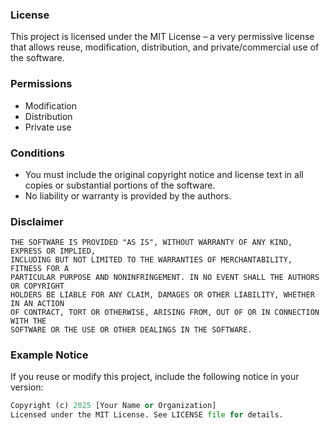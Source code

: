 ### License

This project is licensed under the MIT License – a very permissive license that allows reuse, modification, distribution, and private/commercial use of the software.

### Permissions
- Modification
- Distribution
- Private use

### Conditions
- You must include the original copyright notice and license text in all copies or substantial portions of the software.
- No liability or warranty is provided by the authors.

### Disclaimer
~~~pgqsql
THE SOFTWARE IS PROVIDED "AS IS", WITHOUT WARRANTY OF ANY KIND, EXPRESS OR IMPLIED, 
INCLUDING BUT NOT LIMITED TO THE WARRANTIES OF MERCHANTABILITY, FITNESS FOR A 
PARTICULAR PURPOSE AND NONINFRINGEMENT. IN NO EVENT SHALL THE AUTHORS OR COPYRIGHT 
HOLDERS BE LIABLE FOR ANY CLAIM, DAMAGES OR OTHER LIABILITY, WHETHER IN AN ACTION 
OF CONTRACT, TORT OR OTHERWISE, ARISING FROM, OUT OF OR IN CONNECTION WITH THE 
SOFTWARE OR THE USE OR OTHER DEALINGS IN THE SOFTWARE.
~~~

### Example Notice

If you reuse or modify this project, include the following notice in your version:

~~~python
Copyright (c) 2025 [Your Name or Organization]
Licensed under the MIT License. See LICENSE file for details.
~~~
